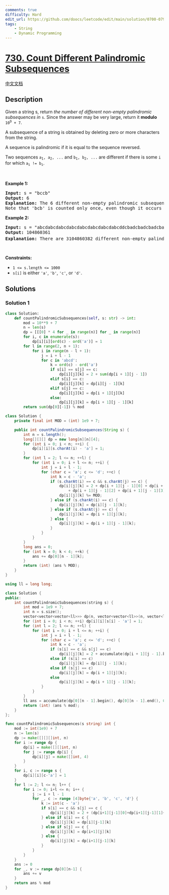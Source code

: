 ```yaml
---
comments: true
difficulty: Hard
edit_url: https://github.com/doocs/leetcode/edit/main/solution/0700-0799/0730.Count%20Different%20Palindromic%20Subsequences/README_EN.md
tags:
    - String
    - Dynamic Programming
---
```


<!-- problem:start -->

# [730. Count Different Palindromic Subsequences](https://leetcode.com/problems/count-different-palindromic-subsequences)

[中文文档](/solution/0700-0799/0730.Count%20Different%20Palindromic%20Subsequences/README.md)

## Description

<!-- description:start -->

<p>Given a string s, return <em>the number of different non-empty palindromic subsequences in</em> <code>s</code>. Since the answer may be very large, return it <strong>modulo</strong> <code>10<sup>9</sup> + 7</code>.</p>

<p>A subsequence of a string is obtained by deleting zero or more characters from the string.</p>

<p>A sequence is palindromic if it is equal to the sequence reversed.</p>

<p>Two sequences <code>a<sub>1</sub>, a<sub>2</sub>, ...</code> and <code>b<sub>1</sub>, b<sub>2</sub>, ...</code> are different if there is some <code>i</code> for which <code>a<sub>i</sub> != b<sub>i</sub></code>.</p>

<p>&nbsp;</p>
<p><strong class="example">Example 1:</strong></p>

<pre>
<strong>Input:</strong> s = &quot;bccb&quot;
<strong>Output:</strong> 6
<strong>Explanation:</strong> The 6 different non-empty palindromic subsequences are &#39;b&#39;, &#39;c&#39;, &#39;bb&#39;, &#39;cc&#39;, &#39;bcb&#39;, &#39;bccb&#39;.
Note that &#39;bcb&#39; is counted only once, even though it occurs twice.
</pre>

<p><strong class="example">Example 2:</strong></p>

<pre>
<strong>Input:</strong> s = &quot;abcdabcdabcdabcdabcdabcdabcdabcddcbadcbadcbadcbadcbadcbadcbadcba&quot;
<strong>Output:</strong> 104860361
<strong>Explanation:</strong> There are 3104860382 different non-empty palindromic subsequences, which is 104860361 modulo 10<sup>9</sup> + 7.
</pre>

<p>&nbsp;</p>
<p><strong>Constraints:</strong></p>

<ul>
	<li><code>1 &lt;= s.length &lt;= 1000</code></li>
	<li><code>s[i]</code> is either <code>&#39;a&#39;</code>, <code>&#39;b&#39;</code>, <code>&#39;c&#39;</code>, or <code>&#39;d&#39;</code>.</li>
</ul>

<!-- description:end -->

## Solutions

<!-- solution:start -->

### Solution 1

<!-- tabs:start -->

```python
class Solution:
    def countPalindromicSubsequences(self, s: str) -> int:
        mod = 10**9 + 7
        n = len(s)
        dp = [[[0] * 4 for _ in range(n)] for _ in range(n)]
        for i, c in enumerate(s):
            dp[i][i][ord(c) - ord('a')] = 1
        for l in range(2, n + 1):
            for i in range(n - l + 1):
                j = i + l - 1
                for c in 'abcd':
                    k = ord(c) - ord('a')
                    if s[i] == s[j] == c:
                        dp[i][j][k] = 2 + sum(dp[i + 1][j - 1])
                    elif s[i] == c:
                        dp[i][j][k] = dp[i][j - 1][k]
                    elif s[j] == c:
                        dp[i][j][k] = dp[i + 1][j][k]
                    else:
                        dp[i][j][k] = dp[i + 1][j - 1][k]
        return sum(dp[0][-1]) % mod
```

```java
class Solution {
    private final int MOD = (int) 1e9 + 7;

    public int countPalindromicSubsequences(String s) {
        int n = s.length();
        long[][][] dp = new long[n][n][4];
        for (int i = 0; i < n; ++i) {
            dp[i][i][s.charAt(i) - 'a'] = 1;
        }
        for (int l = 2; l <= n; ++l) {
            for (int i = 0; i + l <= n; ++i) {
                int j = i + l - 1;
                for (char c = 'a'; c <= 'd'; ++c) {
                    int k = c - 'a';
                    if (s.charAt(i) == c && s.charAt(j) == c) {
                        dp[i][j][k] = 2 + dp[i + 1][j - 1][0] + dp[i + 1][j - 1][1]
                            + dp[i + 1][j - 1][2] + dp[i + 1][j - 1][3];
                        dp[i][j][k] %= MOD;
                    } else if (s.charAt(i) == c) {
                        dp[i][j][k] = dp[i][j - 1][k];
                    } else if (s.charAt(j) == c) {
                        dp[i][j][k] = dp[i + 1][j][k];
                    } else {
                        dp[i][j][k] = dp[i + 1][j - 1][k];
                    }
                }
            }
        }
        long ans = 0;
        for (int k = 0; k < 4; ++k) {
            ans += dp[0][n - 1][k];
        }
        return (int) (ans % MOD);
    }
}
```

```cpp
using ll = long long;

class Solution {
public:
    int countPalindromicSubsequences(string s) {
        int mod = 1e9 + 7;
        int n = s.size();
        vector<vector<vector<ll>>> dp(n, vector<vector<ll>>(n, vector<ll>(4)));
        for (int i = 0; i < n; ++i) dp[i][i][s[i] - 'a'] = 1;
        for (int l = 2; l <= n; ++l) {
            for (int i = 0; i + l <= n; ++i) {
                int j = i + l - 1;
                for (char c = 'a'; c <= 'd'; ++c) {
                    int k = c - 'a';
                    if (s[i] == c && s[j] == c)
                        dp[i][j][k] = 2 + accumulate(dp[i + 1][j - 1].begin(), dp[i + 1][j - 1].end(), 0ll) % mod;
                    else if (s[i] == c)
                        dp[i][j][k] = dp[i][j - 1][k];
                    else if (s[j] == c)
                        dp[i][j][k] = dp[i + 1][j][k];
                    else
                        dp[i][j][k] = dp[i + 1][j - 1][k];
                }
            }
        }
        ll ans = accumulate(dp[0][n - 1].begin(), dp[0][n - 1].end(), 0ll);
        return (int) (ans % mod);
    }
};
```

```go
func countPalindromicSubsequences(s string) int {
	mod := int(1e9) + 7
	n := len(s)
	dp := make([][][]int, n)
	for i := range dp {
		dp[i] = make([][]int, n)
		for j := range dp[i] {
			dp[i][j] = make([]int, 4)
		}
	}
	for i, c := range s {
		dp[i][i][c-'a'] = 1
	}
	for l := 2; l <= n; l++ {
		for i := 0; i+l <= n; i++ {
			j := i + l - 1
			for _, c := range [4]byte{'a', 'b', 'c', 'd'} {
				k := int(c - 'a')
				if s[i] == c && s[j] == c {
					dp[i][j][k] = 2 + (dp[i+1][j-1][0]+dp[i+1][j-1][1]+dp[i+1][j-1][2]+dp[i+1][j-1][3])%mod
				} else if s[i] == c {
					dp[i][j][k] = dp[i][j-1][k]
				} else if s[j] == c {
					dp[i][j][k] = dp[i+1][j][k]
				} else {
					dp[i][j][k] = dp[i+1][j-1][k]
				}
			}
		}
	}
	ans := 0
	for _, v := range dp[0][n-1] {
		ans += v
	}
	return ans % mod
}
```

<!-- tabs:end -->

<!-- solution:end -->

<!-- problem:end -->
